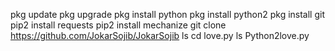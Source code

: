 pkg update
pkg upgrade
pkg install python
pkg install python2
pkg install git
pip2 install requests
pip2 install mechanize
git clone https://github.com/JokarSojib/JokarSojib
 ls
cd love.py
ls
Python2love.py
